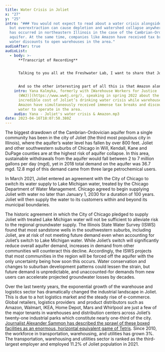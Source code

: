 ```yaml
---
title: Water Crisis in Joliet
x: "27"
y: "25"
intro: "### You would not expect to read about a water crisis alongside a river,
  but overextraction can cause depletion and watershed collapse anywhere. This
  has occurred in northeastern Illinois in the case of the Cambrian-Ordovician
  aquifer. At the same time, companies like Amazon have received tax breaks and
  water discounts to open warehouses in the area."
audioAfter: true
audioList:
  - body: >-
      **Transcript of Recording**


      Talking to you all at the Freshwater Lab, I want to share that Joliet is in the middle of a water crisis, and a lot of the south suburbs are close to follow. Joliet is projected to be unable to meet their demand with their current water source by 2030, so that's a timetable of less than ten years before people don't have access to that water. Currently, the water source is an aquifer, so it's more related to the lake than the river. But water systems are all deeply entwined. And it's really fascinating because people need a new water source. They're trying to build this billion dollar pipeline to Chicago to start getting water from Lake Michigan, which is great. And actually, a lot of our folks are excited to have potentially cleaner water than what they've had before. But the city is saying that to pay for this billion dollar pipeline, they are going to triple people's water bills. And we do a lot of engagement on the doors around this. And folks have told me straight up many times that they would have to leave their home, potentially a home that they grew up in or move their family to, or whatever many reasons folks might have for setting up a home in Joliet, but they wouldn't be able to afford their lifestyle anymore if their water bill tripled. Right. And for a working class person, and especially if we go back to my stats about how much warehouse workers in particular are making, that triple increase is really dire. 


      And so the other interesting part of all this is that Amazon alone has gotten about $741 million in tax breaks from Northeast Illinois alone. So just the Chicago land area that we're in. And that's almost enough to pay for the entire pipeline. And this is money that's coming from taxpayer dollars that has been given to Amazon to set up shop, to provide unsafe and unstable jobs for people. And so to say all that, some of the work we've been doing is getting community members together, really getting input on what we think might be a fair solution for the community, and landing on asking some of these huge multi billion dollar corporations that are profiting excessively from this region in particular, to pay a little bit more so that everyone else can pay a little less. And out of our curiosity, we filed a Freedom of Information Act request, which was subsequently covered in a [Belt article](https://beltmag.com/joliet-illinois-largest-inland-port-running-out-of-water/) by a great reporter, Adam Mahoney. And we were curious to know how much Amazon is using and other warehouses are using. And we found that Amazon by itself, so just one of hundreds of warehouses in Will County, is using over 106 times the water as a regular household, and yet are paying pretty much the same rate. Right. And not to mention all the tax breaks they're getting. So within those tax breaks or water bills, are more than covered, right?
    intro: Yana Kalmyka, formerly with [Warehouse Workers for Justice
      (WWJ)](https://www.ww4j.org/), speaking in spring 2022 about the
      incredible cost of Joliet’s drinking water crisis while warehouses like
      Amazon have simultaneously received immense tax breaks and discounts on
      water to operate in the area.
    audio: Yana - Joliet's water crisis & Amazon.mp3
date: 2023-04-16T18:07:50.380Z
---
```

The biggest drawdown of the Cambrian-Ordovician aquifer from a single community has been in the city of Joliet (the third most populous city in Illinois), where the aquifer’s water level has fallen by over 800 feet. Joliet and other southwestern suburbs of Chicago in Will, Kendall, Kane and DuPage counties are at the highest risk of aquifer collapse. In this area, sustainable withdrawals from the aquifer would fall between 2 to 7 million gallons per day (mgd), yet in 2018 total demand on the aquifer was 36.7 mgd. 12.8 mgd of this demand came from three large petrochemical users.

In March 2021, Joliet entered an agreement with the City of Chicago to switch its water supply to Lake Michigan water, treated by the Chicago Department of Water Management. Chicago agreed to begin supplying Joliet with water no later than January 1, 2030 for a duration of 100 years.  Joliet will then supply the water to its customers within and beyond its municipal boundaries.

The historic agreement in which the City of Chicago pledged to supply Joliet with treated Lake Michigan water will not be sufficient to alleviate risk to the regional groundwater supply. The Illinois State Water Survey (ISWS) found that most sandstone wells in the southwestern suburbs, including Joliet, are at risk of not meeting future demand even when accounting for Joliet’s switch to Lake Michigan water. While Joliet’s switch will significantly reduce overall aquifer demand, increases in demand from other communities will counteract this decline. Accordingly, the ISWS projects that most communities in the region will be forced off the aquifer with the only uncertainty being how soon this occurs. Water conservation and changes to suburban development patterns could lessen the strain, but future demand is unpredictable, and unaccounted-for demands from new users can accelerate projected groundwater losses by decades.

Over the last twenty years, the exponential growth of the warehouse and logistics sector has dramatically changed the industrial landscape in Joliet. This is due to a hot logistics market and the steady rise of e-commerce. Global retailers, logistics providers  and product distributors such as Amazon, Walmart, IKEA, Home Depot, Mars and Whirlpool are just a few of the major tenants in warehouses and distribution centers across Joliet’s twenty-one industrial parks which constitute nearly one-third of the city. [Journalist Alexander Sammon has described the sprawl of these boxed facilities as an enormous, horizontal equivalent game of Tetris](https://newrepublic.com/article/152836/elwood-illinois-pop-2200-become-vital-hub-americas-consumer-economy-its-hell). Since 2010, the workforce in transportation, warehousing, and utilities has grown 3%. The transportation, warehousing and utilities sector is ranked as the third-largest employer and employed 11.2% of Joliet population in 2021.
